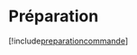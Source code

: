 # Préparation

[!include[preparationcommande](preparation.preparationcommande.autogen.md)]
































































































